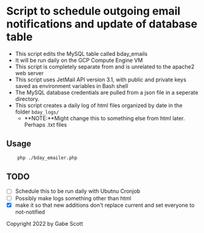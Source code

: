 # Script to schedule outgoing email notifications and update of database table

- This script edits the MySQL table called bday_emails
- It will be run daily on the GCP Compute Engine VM
- This script is  completely separate from and is unrelated to the apache2 web server
- This script uses JetMail API version 3.1, with public and private keys saved as environment variables in Bash shell
- The MySQL database credentials are pulled from a json file in a seperate directory.
- This script creates a daily log of html files organized by date in the folder ```bday_logs/```
  - **NOTE:**Might change this to something else from html later. Perhaps .txt files

## Usage

```bash
    php ./bday_emailer.php
```

## TODO

- [ ] Schedule this to be run daily with Ubutnu Cronjob
- [ ] Possibly make logs something other than html
- [x] make it so that new additions don't replace current and set everyone to not-notified

Copyright 2022 by Gabe Scott
